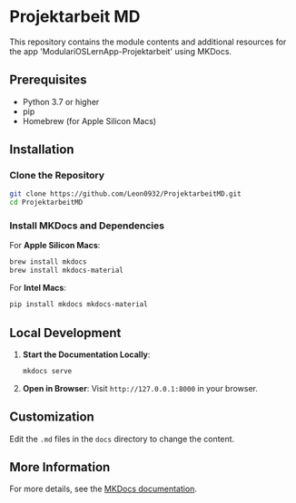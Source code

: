 # Projektarbeit MD

This repository contains the module contents and additional resources for the app 'ModulariOSLernApp-Projektarbeit' using MKDocs.

## Prerequisites

- Python 3.7 or higher
- pip
- Homebrew (for Apple Silicon Macs)

## Installation

### Clone the Repository

```bash
git clone https://github.com/Leon0932/ProjektarbeitMD.git
cd ProjektarbeitMD
```

### Install MKDocs and Dependencies

For **Apple Silicon Macs**:

```bash
brew install mkdocs
brew install mkdocs-material
```

For **Intel Macs**:

```bash
pip install mkdocs mkdocs-material
```

## Local Development

1. **Start the Documentation Locally**:
   ```bash
   mkdocs serve
   ```
2. **Open in Browser**:
   Visit `http://127.0.0.1:8000` in your browser.

## Customization

Edit the `.md` files in the `docs` directory to change the content.

## More Information

For more details, see the [MKDocs documentation](https://www.mkdocs.org/).
